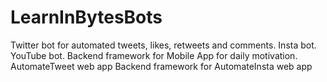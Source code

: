 # LearnInBytesBots
Twitter bot for automated tweets, likes, retweets and comments. 
Insta bot.
YouTube bot.
Backend framework for Mobile App for daily motivation.
AutomateTweet web app
Backend framework for AutomateInsta web app
